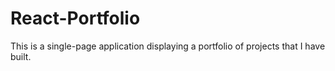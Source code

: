# React-Portfolio

This is a single-page application displaying a portfolio of projects that I have built. 
